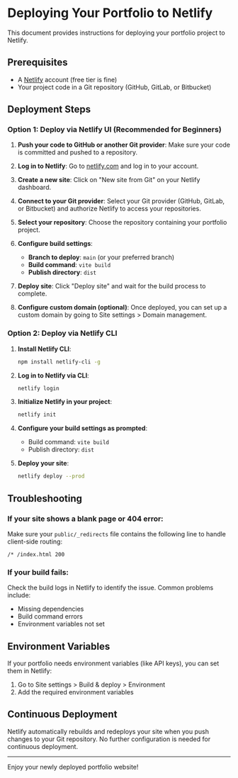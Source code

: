 # Deploying Your Portfolio to Netlify

This document provides instructions for deploying your portfolio project to Netlify.

## Prerequisites

- A [Netlify](https://www.netlify.com/) account (free tier is fine)
- Your project code in a Git repository (GitHub, GitLab, or Bitbucket)

## Deployment Steps

### Option 1: Deploy via Netlify UI (Recommended for Beginners)

1. **Push your code to GitHub or another Git provider**:
   Make sure your code is committed and pushed to a repository.

2. **Log in to Netlify**:
   Go to [netlify.com](https://www.netlify.com/) and log in to your account.

3. **Create a new site**:
   Click on "New site from Git" on your Netlify dashboard.

4. **Connect to your Git provider**:
   Select your Git provider (GitHub, GitLab, or Bitbucket) and authorize Netlify to access your repositories.

5. **Select your repository**:
   Choose the repository containing your portfolio project.

6. **Configure build settings**:
   - **Branch to deploy**: `main` (or your preferred branch)
   - **Build command**: `vite build`
   - **Publish directory**: `dist`

7. **Deploy site**:
   Click "Deploy site" and wait for the build process to complete.

8. **Configure custom domain (optional)**:
   Once deployed, you can set up a custom domain by going to Site settings > Domain management.

### Option 2: Deploy via Netlify CLI

1. **Install Netlify CLI**:
   ```bash
   npm install netlify-cli -g
   ```

2. **Log in to Netlify via CLI**:
   ```bash
   netlify login
   ```

3. **Initialize Netlify in your project**:
   ```bash
   netlify init
   ```

4. **Configure your build settings as prompted**:
   - Build command: `vite build`
   - Publish directory: `dist`

5. **Deploy your site**:
   ```bash
   netlify deploy --prod
   ```

## Troubleshooting

### If your site shows a blank page or 404 error:
Make sure your `public/_redirects` file contains the following line to handle client-side routing:
```
/* /index.html 200
```

### If your build fails:
Check the build logs in Netlify to identify the issue. Common problems include:
- Missing dependencies
- Build command errors
- Environment variables not set

## Environment Variables

If your portfolio needs environment variables (like API keys), you can set them in Netlify:
1. Go to Site settings > Build & deploy > Environment
2. Add the required environment variables

## Continuous Deployment

Netlify automatically rebuilds and redeploys your site when you push changes to your Git repository. No further configuration is needed for continuous deployment.

---

Enjoy your newly deployed portfolio website!